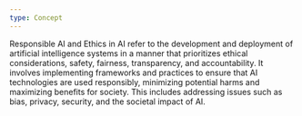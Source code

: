 ```yaml
---
type: Concept
---
```


Responsible AI and Ethics in AI refer to the development and deployment of artificial intelligence systems in a manner that prioritizes ethical considerations, safety, fairness, transparency, and accountability. It involves implementing frameworks and practices to ensure that AI technologies are used responsibly, minimizing potential harms and maximizing benefits for society. This includes addressing issues such as bias, privacy, security, and the societal impact of AI.